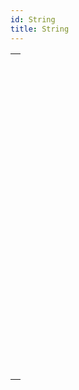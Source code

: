 ```yaml
---
id: String
title: String
---
```



||
|---|
|[<!-- INCLUDE #_command_.Change string.Syntax -->](../../commands-legacy/change-string.md)<br/>|
|[<!-- INCLUDE #_command_.Char.Syntax -->](../../commands-legacy/char.md)<br/>|
|[<!-- INCLUDE #_command_.Character code.Syntax -->](../../commands-legacy/character-code.md)<br/>|
|[<!-- INCLUDE #_command_.Compare strings.Syntax -->](../../commands-legacy/compare-strings.md)<br/>|
|[<!-- INCLUDE #_command_.CONVERT FROM TEXT.Syntax -->](../../commands-legacy/convert-from-text.md)<br/>|
|[<!-- INCLUDE #_command_.Convert to text.Syntax -->](../../commands-legacy/convert-to-text.md)<br/>|
|[<!-- INCLUDE #_command_.Delete string.Syntax -->](../../commands-legacy/delete-string.md)<br/>|
|[<!-- INCLUDE #_command_.GET TEXT KEYWORDS.Syntax -->](../../commands-legacy/get-text-keywords.md)<br/>|
|[<!-- INCLUDE #_command_.Insert string.Syntax -->](../../commands-legacy/insert-string.md)<br/>|
|[<!-- INCLUDE #_command_.Length.Syntax -->](../../commands-legacy/length.md)<br/>|
|[<!-- INCLUDE #_command_.Localized string.Syntax -->](../../commands-legacy/localized-string.md)<br/>|
|[<!-- INCLUDE #_command_.Lowercase.Syntax -->](../../commands-legacy/lowercase.md)<br/>|
|[<!-- INCLUDE #_command_.Match regex.Syntax -->](../../commands-legacy/match-regex.md)<br/>|
|[<!-- INCLUDE #_command_.Num.Syntax -->](../../commands-legacy/num.md)<br/>|
|[<!-- INCLUDE #_command_.Position.Syntax -->](../../commands-legacy/position.md)<br/>|
|[<!-- INCLUDE #_command_.Replace string.Syntax -->](../../commands-legacy/replace-string.md)<br/>|
|[<!-- INCLUDE #_command_.Split string.Syntax -->](../../commands-legacy/split-string.md)<br/>|
|[<!-- INCLUDE #_command_.String.Syntax -->](../../commands-legacy/string.md)<br/>|
|[<!-- INCLUDE #_command_.Substring.Syntax -->](../../commands-legacy/substring.md)<br/>|
|[<!-- INCLUDE #_command_.Uppercase.Syntax -->](../../commands-legacy/uppercase.md)<br/>|
